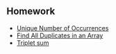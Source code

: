 ## Homework

- [Unique Number of Occurrences](https://leetcode.com/problems/unique-number-of-occurrences/)
- [Find All Duplicates in an Array](https://leetcode.com/problems/find-all-duplicates-in-an-array/)
- [Triplet sum](https://www.codingninjas.com/codestudio/problems/triplets-with-given-sum_893028?source=youtube&campaign=LoveBabbar_Codestudiovideo1&utm_source=youtube&utm_medium=affiliate&utm_campaign=LoveBabbar_Codestudiovideo1)
